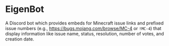 # EigenBot
A Discord bot which provides embeds for Minecraft issue links and prefixed issue numbers (e.g., https://bugs.mojang.com/browse/MC-4 or `!MC-4`) that display information like issue name, status, resolution, number of votes, and creation date.
